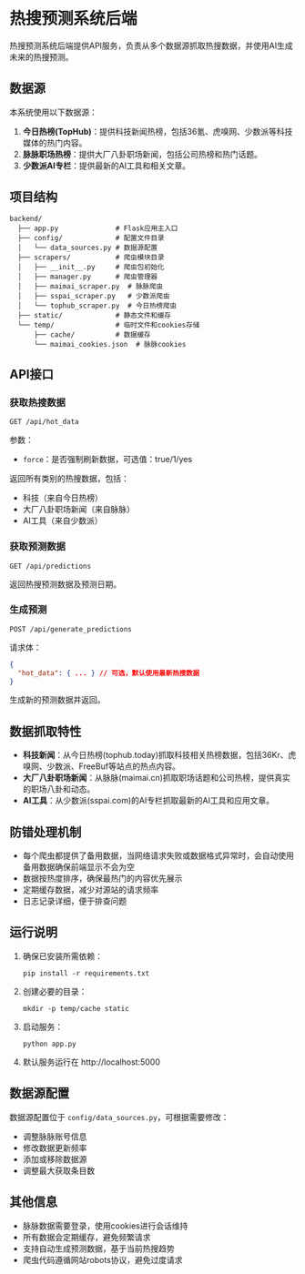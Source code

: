 # 热搜预测系统后端

热搜预测系统后端提供API服务，负责从多个数据源抓取热搜数据，并使用AI生成未来的热搜预测。

## 数据源

本系统使用以下数据源：

1. **今日热榜(TopHub)**：提供科技新闻热榜，包括36氪、虎嗅网、少数派等科技媒体的热门内容。
2. **脉脉职场热榜**：提供大厂八卦职场新闻，包括公司热榜和热门话题。
3. **少数派AI专栏**：提供最新的AI工具和相关文章。

## 项目结构

```
backend/
  ├── app.py              # Flask应用主入口
  ├── config/             # 配置文件目录
  │   └── data_sources.py # 数据源配置
  ├── scrapers/           # 爬虫模块目录
  │   ├── __init__.py     # 爬虫包初始化
  │   ├── manager.py      # 爬虫管理器
  │   ├── maimai_scraper.py  # 脉脉爬虫
  │   ├── sspai_scraper.py   # 少数派爬虫
  │   └── tophub_scraper.py  # 今日热榜爬虫
  ├── static/             # 静态文件和缓存
  └── temp/               # 临时文件和cookies存储
      ├── cache/          # 数据缓存
      └── maimai_cookies.json  # 脉脉cookies
```

## API接口

### 获取热搜数据

```
GET /api/hot_data
```

参数：
- `force`：是否强制刷新数据，可选值：true/1/yes

返回所有类别的热搜数据，包括：
- 科技（来自今日热榜）
- 大厂八卦职场新闻（来自脉脉）
- AI工具（来自少数派）

### 获取预测数据

```
GET /api/predictions
```

返回热搜预测数据及预测日期。

### 生成预测

```
POST /api/generate_predictions
```

请求体：
```json
{
  "hot_data": { ... } // 可选，默认使用最新热搜数据
}
```

生成新的预测数据并返回。

## 数据抓取特性

- **科技新闻**：从今日热榜(tophub.today)抓取科技相关热榜数据，包括36Kr、虎嗅网、少数派、FreeBuf等站点的热点内容。
- **大厂八卦职场新闻**：从脉脉(maimai.cn)抓取职场话题和公司热榜，提供真实的职场八卦和动态。
- **AI工具**：从少数派(sspai.com)的AI专栏抓取最新的AI工具和应用文章。

## 防错处理机制

- 每个爬虫都提供了备用数据，当网络请求失败或数据格式异常时，会自动使用备用数据确保前端显示不会为空
- 数据按热度排序，确保最热门的内容优先展示
- 定期缓存数据，减少对源站的请求频率
- 日志记录详细，便于排查问题

## 运行说明

1. 确保已安装所需依赖：
   ```
   pip install -r requirements.txt
   ```

2. 创建必要的目录：
   ```
   mkdir -p temp/cache static
   ```

3. 启动服务：
   ```
   python app.py
   ```

4. 默认服务运行在 http://localhost:5000

## 数据源配置

数据源配置位于 `config/data_sources.py`，可根据需要修改：

- 调整脉脉账号信息
- 修改数据更新频率
- 添加或移除数据源
- 调整最大获取条目数

## 其他信息

- 脉脉数据需要登录，使用cookies进行会话维持
- 所有数据会定期缓存，避免频繁请求
- 支持自动生成预测数据，基于当前热搜趋势
- 爬虫代码遵循网站robots协议，避免过度请求 